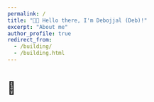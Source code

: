 ```yaml
---
permalink: /
title: "👋🏼 Hello there, I'm Debojjal (Deb)!"
excerpt: "About me"
author_profile: true
redirect_from: 
  - /building/
  - /building.html
---
```


<!-- Load AOS for Animations -->
<link rel="stylesheet" href="https://unpkg.com/aos@next/dist/aos.css" />
<script src="https://unpkg.com/aos@next/dist/aos.js"></script>

<style>
    /* Smooth scrolling effect */
    html {
        scroll-behavior: smooth;
    }

    /* Fade-in effect for sections */
    .fade-in {
        opacity: 0;
        transform: translateY(20px);
        transition: opacity 0.8s ease-out, transform 0.8s ease-out;
    }
    .fade-in.visible {
        opacity: 1;
        transform: translateY(0);
    }

    /* Parallax background effect */
    .parallax {
        background-image: url('your-background-image.jpg'); /* Change this */
        height: 300px;
        background-attachment: fixed;
        background-position: center;
        background-repeat: no-repeat;
        background-size: cover;
    }

    /* Typewriter effect */
    .typewriter h1 {
        overflow: hidden;
        white-space: nowrap;
        border-right: 3px solid #014552;
        animation: typing 3s steps(30, end), blink-caret 0.5s step-end infinite;
    }

    @keyframes typing {
        from { width: 0 }
        to { width: 100% }
    }

    @keyframes blink-caret {
        from, to { border-color: transparent }
        50% { border-color: #014552; }
    }
</style>

<!-- Hero Section with Typewriter Effect -->
<div class="typewriter">
    <h1>👋🏼 Hello there, I'm Debojjal (Deb)!</h1>
</div>

<!-- Parallax Background Section -->
<div class="parallax"></div>

<div class="fade-in">
    Hi! I'm currently a graduate student specializing in <a href="https://www.caee.utexas.edu/research/research-areas/transportation-engineering">Transportation Engineering</a> at the <a href="https://www.caee.utexas.edu/">University of Texas at Austin</a>. My academic journey began with a <a href="https://ug.iisc.ac.in/">BS (research)</a> degree from the <a href="https://iisc.ac.in/">Indian Institute of Science (IISc), Bangalore</a>.
</div>

<!-- Additional Content with Animations -->
<div class="fade-in">
    <h2>Education</h2>
    <p>**Master of Science in Engineering (M.S.E)** - Aug 2023 -- Fall, 2024 (Expected)</p>
</div>

<div class="fade-in">
    <h2>Research Interests</h2>
    <p>My primary area of interest lies in transportation network analysis, traffic assignment, and the optimization of routes.</p>
</div>

<div class="fade-in">
    <h2>Achievements</h2>
    <p>NTSE National Scholar, KVPY Research Fellow, MITACS Globalink Research Internship Award, Graduate School Fellowship.</p>
</div>

<div class="fade-in">
    <h2>Non Academic Interests</h2>
    <p>I am currently learning to play the guitar, enjoy chess, and love exploring new content for my YouTube channel.</p>
</div>

<!-- Initialize AOS Animations -->
<script>
    AOS.init();

    // Fade-in effect on scroll
    document.addEventListener("DOMContentLoaded", function() {
        const fadeIns = document.querySelectorAll('.fade-in');
        function revealOnScroll() {
            fadeIns.forEach((el) => {
                if (el.getBoundingClientRect().top < window.innerHeight * 0.9) {
                    el.classList.add("visible");
                }
            });
        }
        window.addEventListener("scroll", revealOnScroll);
        revealOnScroll();
    });
</script>
